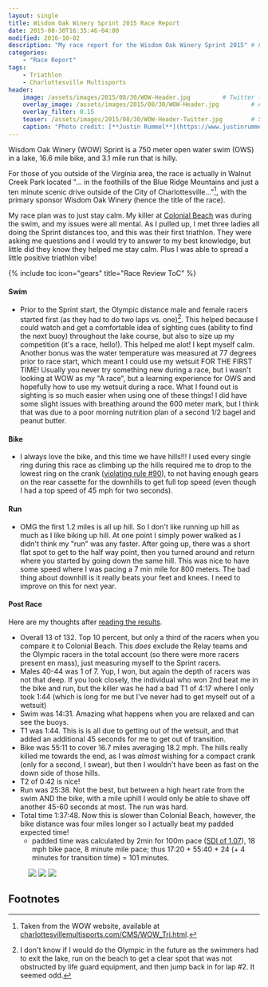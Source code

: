 ```yaml
---
layout: single
title: Wisdom Oak Winery Sprint 2015 Race Report
date: 2015-08-30T16:35:46-04:00
modified: 2016-10-02
description: "My race report for the Wisdom Oak Winery Sprint 2015" # For Twitter, not the Title
categories:
    - "Race Report"
tags:
    - Triathlon
    - Charlottesville Multisports
header:
    image: /assets/images/2015/08/30/WOW-Header.jpg			# Twitter (use 'overlay_image')
    overlay_image: /assets/images/2015/08/30/WOW-Header.jpg		    # Article header at 2048x768
    overlay_filter: 0.15
    teaser: /assets/images/2015/08/30/WOW-Header-Twitter.jpg 		# Shrink image to 575 width
    caption: "Photo credit: [**Justin Rummel**](https://www.justinrummel.com)"
---
```


Wisdom Oak Winery (WOW) Sprint is a 750 meter open water swim (OWS) in a lake, 16.6 mile bike, and 3.1 mile run that is hilly.

For those of you outside of the Virginia area, the race is actually in Walnut Creek Park located "... in the foothills of the Blue Ridge Mountains and just a ten minute scenic drive outside of the City of Charlottesville..."[^1], with the primary sponsor Wisdom Oak Winery (hence the title of the race).

My race plan was to just stay calm.  My killer at [Colonial Beach][cb-2015] was during the swim, and my issues were all mental.  As I pulled up, I met three ladies all doing the Sprint distances too, and this was their first triathlon.  They were asking me questions and I would try to answer to my best knowledge, but little did they know they helped me stay calm.  Plus I was able to spread a little positive triathlon vibe!

{% include toc icon="gears" title="Race Review ToC" %}

#### Swim

- Prior to the Sprint start, the Olympic distance male and female racers started first (as they had to do two laps vs. one)[^2].  This helped because I could watch and get a comfortable idea of sighting cues (ability to find the next buoy) throughout the lake course, but also to size up my competition (it's a race, hello!).  This helped me alot!  I kept myself calm.  Another bonus was the water temperature was measured at 77 degrees prior to race start, which meant I could use my wetsuit FOR THE FIRST TIME!  Usually you never try something new during a race, but I wasn't looking at WOW as my "A race", but a learning experience for OWS and hopefully how to use my wetsuit during a race.  What I found out is sighting is so much easier when using one of these things!  I did have some slight issues with breathing around the 600 meter mark, but I think that was due to a poor morning nutrition plan of a second 1/2 bagel and peanut butter.

#### Bike

- I always love the bike, and this time we have hills!!!  I used every single ring during this race as climbing up the hills required me to drop to the lowest ring on the crank ([violating rule #90][the-rules]), to not having enough gears on the rear cassette for the downhills to get full top speed (even though I had a top speed of 45 mph for two seconds).

#### Run

- OMG the first 1.2 miles is all up hill.  So I don't like running up hill as much as I like biking up hill.  At one point I simply power walked as I didn't think my "run" was any faster.  After going up, there was a short flat spot to get to the half way point, then you turned around and return where you started by going down the same hill.  This was nice to have some speed where I was pacing a 7 min mile for 800 meters.  The bad thing about downhill is it really beats your feet and knees.  I need to improve on this for next year.


#### Post Race

Here are my thoughts after [reading the results][wow-sprint-2015].

- Overall 13 of 132.  Top 10 percent, but only a third of the racers when you compare it to Colonial Beach.  This *does* exclude the Relay teams and the Olympic racers in the total account (so there were more racers present en mass), just measuring myself to the Sprint racers.
- Males 40-44 was 1 of 7.  Yup, I won, but again the depth of racers was not that deep.  If you look closely, the individual who won 2nd beat me in the bike and run, but the killer was he had a bad T1 of 4:17 where I only took 1:44 (which is long for me but I've never had to get myself out of a wetsuit)
- Swim was 14:31.  Amazing what happens when you are relaxed and can see the buoys.
- T1 was 1:44. This is is all due to getting out of the wetsuit, and that added an additional 45 seconds for me to get out of transition.
- Bike was 55:11 to cover 16.7 miles averaging 18.2 mph.  The hills really killed me towards the end, as I was *almost* wishing for a compact crank (only for a second, I swear), but then I wouldn't have been as fast on the down side of those hills.
- T2 of 0:42 is nice!
- Run was 25:38.  Not the best, but between a high heart rate from the swim AND the bike, with a mile uphill I would only be able to shave off another 45-60 seconds at most.  The run was hard.
- Total time 1:37:48.  Now this is slower than Colonial Beach, however, the bike distance was four miles longer so I actually beat my padded expected time!
	+ padded time was calculated by 2min for 100m pace ([SDI of 1.07][swim-predict]), 18 mph bike pace, 8 minute mile pace; thus 17:20 + 55:40 + 24 (+ 4 minutes for transition time) = 101 minutes.

<figure class="third">
<a href="{{ site.url }}/assets/images/2015/08/30/WOW-LG-1.jpg"><img src="{{ site.url }}/assets/images/2015/08/30/WOW-SM-1.jpg" /></a>
<a href="{{ site.url }}/assets/images/2015/08/30/WOW-LG-2.jpg"><img src="{{ site.url }}/assets/images/2015/08/30/WOW-SM-2.jpg" /></a>
<a href="{{ site.url }}/assets/images/2015/08/30/WOW-LG-3.jpg"><img src="{{ site.url }}/assets/images/2015/08/30/WOW-SM-3.jpg" /></a>
</figure>

Footnotes
---

[^1]: Taken from the WOW website, available at <a href="http://charlottesvillemultisports.com/wow-race-information/">charlottesvillemultisports.com/CMS/WOW_Tri.html</a>.
[^2]: I don't know if I would do the Olympic in the future as the swimmers had to exit the lake, run on the beach to get a clear spot that was not obstructed by life guard equipment, and then jump back in for lap #2.  It seemed odd.

[cb-2015]: /colonial-beach-sprint-2015-race-report/
[the-rules]: http://www.velominati.com/the-rules/
[wow-sprint-2015]: http://eliteracemanagement.com/wp-content/uploads/2015/08/WOWTriOverall.htm#%204
[swim-predict]: http://www.arhy.org/swim-predict
